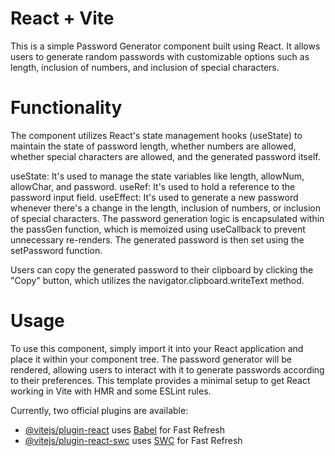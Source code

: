 # React + Vite
This is a simple Password Generator component built using React. It allows users to generate random passwords with customizable options such as length, inclusion of numbers, and inclusion of special characters.

# Functionality
The component utilizes React's state management hooks (useState) to maintain the state of password length, whether numbers are allowed, whether special characters are allowed, and the generated password itself.

useState: It's used to manage the state variables like length, allowNum, allowChar, and password.
useRef: It's used to hold a reference to the password input field.
useEffect: It's used to generate a new password whenever there's a change in the length, inclusion of numbers, or inclusion of special characters.
The password generation logic is encapsulated within the passGen function, which is memoized using useCallback to prevent unnecessary re-renders. The generated password is then set using the setPassword function.

Users can copy the generated password to their clipboard by clicking the "Copy" button, which utilizes the navigator.clipboard.writeText method.

# Usage
To use this component, simply import it into your React application and place it within your component tree. The password generator will be rendered, allowing users to interact with it to generate passwords according to their preferences.
This template provides a minimal setup to get React working in Vite with HMR and some ESLint rules.

Currently, two official plugins are available:

- [@vitejs/plugin-react](https://github.com/vitejs/vite-plugin-react/blob/main/packages/plugin-react/README.md) uses [Babel](https://babeljs.io/) for Fast Refresh
- [@vitejs/plugin-react-swc](https://github.com/vitejs/vite-plugin-react-swc) uses [SWC](https://swc.rs/) for Fast Refresh
